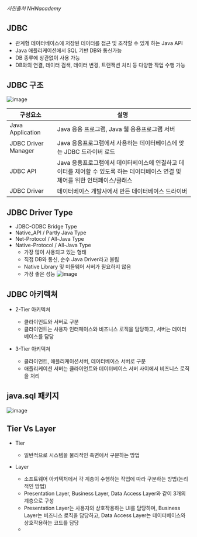 ###### 사진출처 NHNacademy

## JDBC
+ 관계형 데이터베이스에 저장된 데이터를 접근 및 조작할 수 있게 하는 Java API
+ Java 애플리케이션에서 SQL 기반 DB와 통신가능
+ DB 종류에 상관없이 사용 가능
+ DB와의 연결, 데이터 검색, 데이터 변경, 트랜잭션 처리 등 다양한 작업 수행 가능

## JDBC 구조
![image](https://user-images.githubusercontent.com/94053008/235392787-790af12d-19ee-4a61-8304-5805c4e4372c.png)


<!-- |구성요소|설명|역할| -->

| 구성요소 | 설명 |
| ---- | --- |
| Java Application | Java 응용 프로그램, Java 웹 응용프로그램 서버|
| JDBC Driver Manager | Java 응용프로그램에서 사용하는 데이터베이스에 맞는 JDBC 드라이버 로드 |
| JDBC API | Java 응용프로그램에서 데이터베이스에 연결하고 데이터를 제어할 수 있도록 하는 데이터베이스 연결 및 제어를 위한 인터페이스/클래스|
| JDBC Driver| 데이터베이스 개발사에서 만든 데이터베이스 드라이버|

## JDBC Driver Type
+ JDBC-ODBC Bridge Type
+ Native_API / Partly Java Type
+ Net-Protocol / All-Java Type
+ Native-Protocol / All-Java Type
  - 가장 많이 사용되고 있는 형태
  - 직접 DB와 통신, 순수 Java Driver라고 불림
  - Native Library 및 미들웨어 서버가 필요하지 않음
  - 가장 좋은 성능
![image](https://user-images.githubusercontent.com/94053008/235394380-850fc28c-aa59-41eb-9015-1ac5f747d01f.png)

## JDBC 아키텍쳐
+ 2-Tier 아키텍쳐
  - 클라이언트와 서버로 구분
  - 클라이언트는 사용자 인터페이스와 비즈니스 로직을 담당하고, 서버는 데이터베이스를 담당
  
+ 3-Tier 아키텍쳐
  - 클라이언트, 애플리케이션서버, 데이터베이스 서버로 구분
  - 애플리케이션 서버는 클라이언트와 데이터베이스 서버 사이에서 비즈니스 로직을 처리


## java.sql 패키지
![image](https://user-images.githubusercontent.com/94053008/235394665-4d79054f-ecaa-46f3-b9f6-5b9c18e714d7.png)


## Tier Vs Layer
+ Tier
  - 일반적으로 시스템을 물리적인 측면에서 구분하는 방법

+ Layer
  - 소프트웨어 아키텍처에서 각 계층이 수행하는 작업에 따라 구분하는 방법(논리적인 방법)
  - Presentation Layer, Business Layer, Data Access Layer와 같이 3개의 계층으로 구성
  - Presentation Layer는 사용자와 상호작용하는 UI를 담당하며, Business Layer는 비즈니스 로직을 담당하고, Data Access Layer는 데이터베이스와 상호작용하는 코드를 담당
  - 


